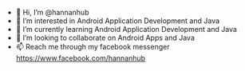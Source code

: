 - 👋 Hi, I’m @hannanhub
- 👀 I’m interested in Android Application Development and Java 
- 🌱 I’m currently learning Android Application Development and Java 
- 💞️ I’m looking to collaborate on Android Apps and Java
- 📫 Reach me through my facebook messenger https://www.facebook.com/hannanhub 

<!---
hannanhub/hannanhub is a ✨ special ✨ repository because its `README.md` (this file) appears on your GitHub profile.
You can click the Preview link to take a look at your changes.
--->
